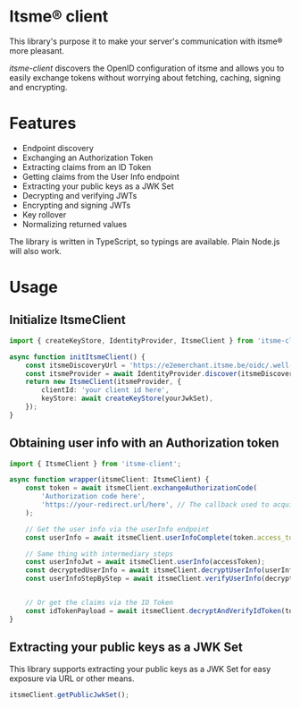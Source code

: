 # Itsme® client
This library's purpose it to make your server's communication with itsme®
more pleasant.

_itsme-client_ discovers the OpenID configuration of itsme and allows you to
easily exchange tokens without worrying about fetching, caching, signing and
encrypting.

# Features

 * Endpoint discovery
 * Exchanging an Authorization Token
 * Extracting claims from an ID Token
 * Getting claims from the User Info endpoint
 * Extracting your public keys as a JWK Set
 * Decrypting and verifying JWTs
 * Encrypting and signing JWTs
 * Key rollover
 * Normalizing returned values

The library is written in TypeScript, so typings are available. Plain Node.js
will also work.

# Usage
## Initialize ItsmeClient

```TypeScript
import { createKeyStore, IdentityProvider, ItsmeClient } from 'itsme-client';

async function initItsmeClient() {
    const itsmeDiscoveryUrl = 'https://e2emerchant.itsme.be/oidc/.well-known/openid-configuration';
    const itsmeProvider = await IdentityProvider.discover(itsmeDiscoveryUrl);
    return new ItsmeClient(itsmeProvider, {
        clientId: 'your client id here',
        keyStore: await createKeyStore(yourJwkSet),
    });
}
```

## Obtaining user info with an Authorization token

```TypeScript
import { ItsmeClient } from 'itsme-client';

async function wrapper(itsmeClient: ItsmeClient) {
    const token = await itsmeClient.exchangeAuthorizationCode(
        'Authorization code here',
        'https://your-redirect.url/here', // The callback used to acquire the Authorization code
    );

    // Get the user info via the userInfo endpoint
    const userInfo = await itsmeClient.userInfoComplete(token.access_token);

    // Same thing with intermediary steps
    const userInfoJwt = await itsmeClient.userInfo(accessToken);
    const decryptedUserInfo = await itsmeClient.decryptUserInfo(userInfoJwt);
    const userInfoStepByStep = await itsmeClient.verifyUserInfo(decryptedUserInfo);


    // Or get the claims via the ID Token
    const idTokenPayload = await itsmeClient.decryptAndVerifyIdToken(token.id_token);
}
```

## Extracting your public keys as a JWK Set
This library supports extracting your public keys as a JWK Set for easy exposure
via URL or other means.

```TypeScript
itsmeClient.getPublicJwkSet();
```
